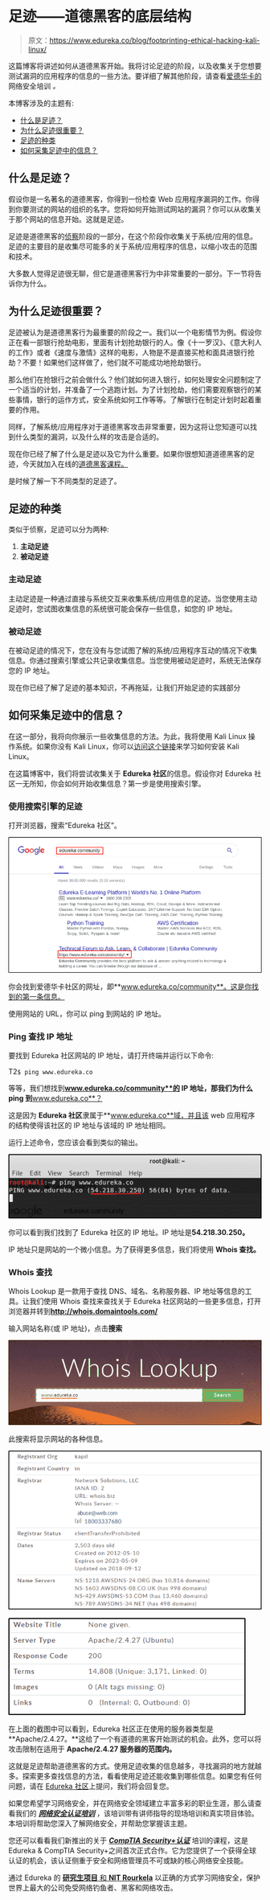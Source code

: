# 足迹——道德黑客的底层结构

> 原文：<https://www.edureka.co/blog/footprinting-ethical-hacking-kali-linux/>

这篇博客将讲述如何从道德黑客开始。我将讨论足迹的阶段，以及收集关于您想要测试漏洞的应用程序的信息的一些方法。要详细了解其他阶段，请查看[爱德华卡的](https://www.edureka.co/cybersecurity-certification-training) 网络安全培训 *。*

本博客涉及的主题有:

*   [什么是足迹？](#WhatisFootprinting)
*   [为什么足迹很重要？](#WhyisFootprintingimportant)
*   [足迹的种类](#TypesofFootprinting)
*   [如何采集足迹中的信息？](#HowtoGatherInformationinFootprinting)

## **什么是足迹？**

假设你是一名著名的道德黑客，你得到一份检查 Web 应用程序漏洞的工作。你得到你要测试的网站的组织的名字。您将如何开始测试网站的漏洞？你可以从收集关于那个网站的信息开始。这就是足迹。

足迹是道德黑客的[侦察](https://www.edureka.co/blog/what-is-ethical-hacking/#reconnaissance)阶段的一部分，在这个阶段你收集关于系统/应用的信息。足迹的主要目的是收集尽可能多的关于系统/应用程序的信息，以缩小攻击的范围和技术。

大多数人觉得足迹很无聊，但它是道德黑客行为中非常重要的一部分。下一节将告诉你为什么。

## **为什么足迹很重要？**

足迹被认为是道德黑客行为最重要的阶段之一。我们以一个电影情节为例。假设你正在看一部银行抢劫电影，里面有计划抢劫银行的人。像《十一罗汉》、《意大利人的工作》或者《速度与激情》这样的电影，人物是不是直接买枪和面具进银行抢劫？不要！如果他们这样做了，他们就不可能成功地抢劫银行。

那么他们在抢银行之前会做什么？他们就如何进入银行，如何处理安全问题制定了一个适当的计划，并准备了一个逃跑计划。为了计划抢劫，他们需要观察银行的某些事情，银行的运作方式，安全系统如何工作等等。了解银行在制定计划时起着重要的作用。

同样，了解系统/应用程序对于道德黑客攻击非常重要，因为这将让您知道可以找到什么类型的漏洞，以及什么样的攻击是合适的。

现在你已经了解了什么是足迹以及它为什么重要。如果你很想知道道德黑客的足迹，今天就加入在线的[道德黑客课程。](https://www.edureka.co/ceh-ethical-hacking-certification-course)

是时候了解一下不同类型的足迹了。

## **足迹的种类**

类似于侦察，足迹可以分为两种:

1.  **主动足迹**
2.  **被动足迹**

### **主动足迹**

主动足迹是一种通过直接与系统交互来收集系统/应用信息的足迹。当您使用主动足迹时，您试图收集信息的系统很可能会保存一些信息，如您的 IP 地址。

### **被动足迹**

在被动足迹的情况下，您在没有与您试图了解的系统/应用程序互动的情况下收集信息。你通过搜索引擎或公共记录收集信息。当您使用被动足迹时，系统无法保存您的 IP 地址。

现在你已经了解了足迹的基本知识，不再拖延，让我们开始足迹的实践部分

## **如何采集足迹中的信息？**

在这一部分，我将向你展示一些收集信息的方法。为此，我将使用 Kali Linux 操作系统。如果你没有 Kali Linux，你可以[访问这个链接](https://www.edureka.co/blog/how-to-install-kali-linux/)来学习如何安装 Kali Linux。

在这篇博客中，我们将尝试收集关于 **Edureka 社区**的信息。假设你对 Edureka 社区一无所知，你会如何开始收集信息？第一步是使用搜索引擎。

### **使用搜索引擎的足迹**

打开浏览器，搜索“Edureka 社区”。

![search engine - footprinting - edureka](img/644e687f1076b1f26166985734bd94de.png)

你会找到爱德华卡社区的网址，即**www.edureka.co/community**。这是你找到的第一条信息。

使用网站的 URL，你可以 ping 到网站的 IP 地址。

### **Ping 查找 IP 地址**

要找到 Edureka 社区网站的 IP 地址，请打开终端并运行以下命令:

T2`$ ping www.edureka.co`

等等，我们想找到**www.edureka.co/community**的 IP 地址，那我们为什么 ping 到**www.edureka.co**？

这是因为 **Edureka 社区**隶属于**www.edureka.co**域，并且该 web 应用程序的结构使得该社区的 IP 地址与该域的 IP 地址相同。

运行上述命令，您应该会看到类似的输出。

![ping edureka community - footprinting - edureka](img/90e163122f071c030e42ffdb040d036d.png)

你可以看到我们找到了 Edureka 社区的 IP 地址。IP 地址是**54.218.30.250。**

IP 地址只是网站的一个微小信息。为了获得更多信息，我们将使用 **Whois 查找。**

### **Whois 查找**

Whois Lookup 是一款用于查找 DNS、域名、名称服务器、IP 地址等信息的工具。让我们使用 Whois 查找来查找关于 Edureka 社区网站的一些更多信息，打开浏览器并转到**http://whois.domaintools.com/**

输入网站名称(或 IP 地址)，点击**搜索**

![whois search - footprinting - edureka](img/3cd0e013935cedff297ba4efd98660b5.png)

此搜索将显示网站的各种信息。

![whois lookup - footprinting - edureka](img/0188a47433d7daf30a44c01b9aea9b2a.png)

![whois lookup 2 - footprinting - edureka](img/d8b51aae250178f49173d09a9b34854c.png)

在上面的截图中可以看到，Edureka 社区正在使用的服务器类型是 **Apache/2.4.27。**这给了一个有道德的黑客开始测试的机会。此外，您可以将攻击限制在适用于 **Apache/2.4.27 服务器的范围内。**

这就是足迹帮助道德黑客的方式。使用足迹收集的信息越多，寻找漏洞的地方就越多。探索更多查找信息的方法，看看使用足迹还能收集到哪些信息。如果您有任何问题，请在 [Edureka 社区](https://www.edureka.co/community)上提问，我们将会回复您。

如果您希望学习网络安全，并在网络安全领域建立丰富多彩的职业生涯，那么请查看我们的 [***网络安全认证培训***](https://www.edureka.co/cybersecurity-certification-training) ，该培训带有讲师指导的现场培训和真实项目体验。本培训将帮助您深入了解网络安全，并帮助您掌握该主题。

您还可以看看我们新推出的关于 ***[CompTIA Security+认证](https://www.edureka.co/comptia-security-plus-certification-training)*** 培训的课程，这是 Edureka & CompTIA Security+之间首次正式合作。它为您提供了一个获得全球认证的机会，该认证侧重于安全和网络管理员不可或缺的核心网络安全技能。

通过 Edureka 的 [**研究生项目** 和 **NIT Rourkela**](https://www.edureka.co/post-graduate/cybersecurity) 以正确的方式学习网络安全，保护世界上最大的公司免受网络钓鱼者、黑客和网络攻击。